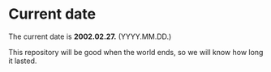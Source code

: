 # Current date

The current date is **2002.02.27.** (YYYY.MM.DD.)

This repository will be good when the world ends, so we will know how long it lasted.